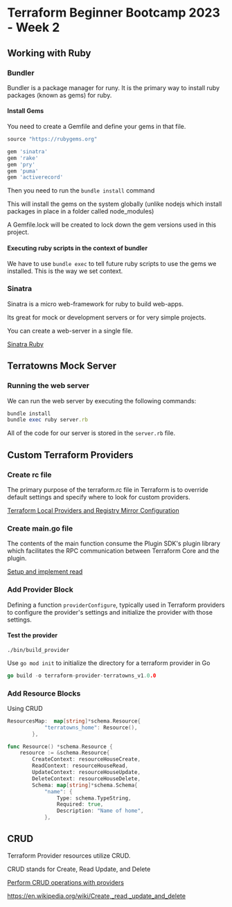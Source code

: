 # Terraform Beginner Bootcamp 2023 - Week 2

## Working with Ruby

### Bundler

Bundler is a package manager for runy. It is the primary way to install ruby packages (known as gems) for ruby.

#### Install Gems

You need to create a Gemfile and define your gems in that file.

```rb
source "https://rubygems.org"

gem 'sinatra'
gem 'rake'
gem 'pry'
gem 'puma'
gem 'activerecord'
```

Then you need to run the `bundle install` command

This will install the gems on the system globally (unlike nodejs which install packages in place in a folder called node_modules)

A Gemfile.lock will be created to lock down the gem versions used in this project.

#### Executing ruby scripts in the context of bundler

We have to use `bundle exec` to tell future ruby scripts to use the gems we installed. This is the way we set context.

### Sinatra

Sinatra is a micro web-framework for ruby to build web-apps.

Its great for mock or development servers or for very simple projects.

You can create a web-server in a single file.

[Sinatra Ruby](https://sinatrarb.com/)

## Terratowns Mock Server

### Running the web server

We can run the web server by executing the following commands:

```rb
bundle install
bundle exec ruby server.rb
```

All of the code for our server is stored in the `server.rb` file.

## Custom Terraform Providers

### Create rc file

The primary purpose of the terraform.rc file in Terraform is to override default settings and specify where to look for custom providers.

[Terraform Local Providers and Registry Mirror Configuration](https://servian.dev/terraform-local-providers-and-registry-mirror-configuration-b963117dfffa)

### Create main.go file

The contents of the main function consume the Plugin SDK's plugin library which facilitates the RPC communication between Terraform Core and the plugin.

[Setup and implement read](https://developer.hashicorp.com/terraform/tutorials/providers/provider-setup)

### Add Provider Block

Defining a function `providerConfigure`, typically used in Terraform providers to configure the provider's settings and initialize the provider with those settings.

#### Test the provider

`./bin/build_provider`

Use `go mod init` to initialize the directory for a terraform provider in Go

```go
go build -o terraform-provider-terratowns_v1.0.0
```

### Add Resource Blocks
Using CRUD

```go
ResourcesMap:  map[string]*schema.Resource{
			"terratowns_home": Resource(),
		},
```

```go
func Resource() *schema.Resource {
	resource := &schema.Resource{
		CreateContext: resourceHouseCreate,
		ReadContext: resourceHouseRead,
		UpdateContext: resourceHouseUpdate,
		DeleteContext: resourceHouseDelete,
		Schema: map[string]*schema.Schema{
			"name": {
				Type: schema.TypeString,
				Required: true,
				Description: "Name of home",
			},
```
## CRUD

Terraform Provider resources utilize CRUD.

CRUD stands for Create, Read Update, and Delete

[Perform CRUD operations with providers](https://developer.hashicorp.com/terraform/tutorials/providers/provider-use)

https://en.wikipedia.org/wiki/Create,_read,_update_and_delete